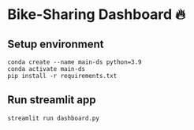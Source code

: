 # Bike-Sharing Dashboard 🔥

## Setup environment
```
conda create --name main-ds python=3.9
conda activate main-ds
pip install -r requirements.txt
```

## Run streamlit app
```
streamlit run dashboard.py
```

